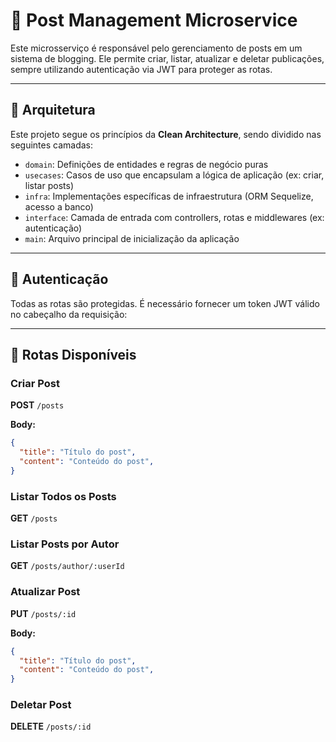 # 📝 Post Management Microservice

Este microsserviço é responsável pelo gerenciamento de posts em um sistema de blogging. Ele permite criar, listar, atualizar e deletar publicações, sempre utilizando autenticação via JWT para proteger as rotas.

---

## 🧱 Arquitetura

Este projeto segue os princípios da **Clean Architecture**, sendo dividido nas seguintes camadas:

- `domain`: Definições de entidades e regras de negócio puras
- `usecases`: Casos de uso que encapsulam a lógica de aplicação (ex: criar, listar posts)
- `infra`: Implementações específicas de infraestrutura (ORM Sequelize, acesso a banco)
- `interface`: Camada de entrada com controllers, rotas e middlewares (ex: autenticação)
- `main`: Arquivo principal de inicialização da aplicação

---

## 🔐 Autenticação

Todas as rotas são protegidas. É necessário fornecer um token JWT válido no cabeçalho da requisição:


---

## 📡 Rotas Disponíveis

### Criar Post

**POST** `/posts`

**Body:**

```json
{
  "title": "Título do post",
  "content": "Conteúdo do post",
}

```

### Listar Todos os Posts

**GET** `/posts`

### Listar Posts por Autor

**GET** `/posts/author/:userId`

### Atualizar Post

**PUT**  `/posts/:id`

**Body:**

```json
{
  "title": "Título do post",
  "content": "Conteúdo do post",
}

```


###  Deletar Post

**DELETE**  `/posts/:id`
